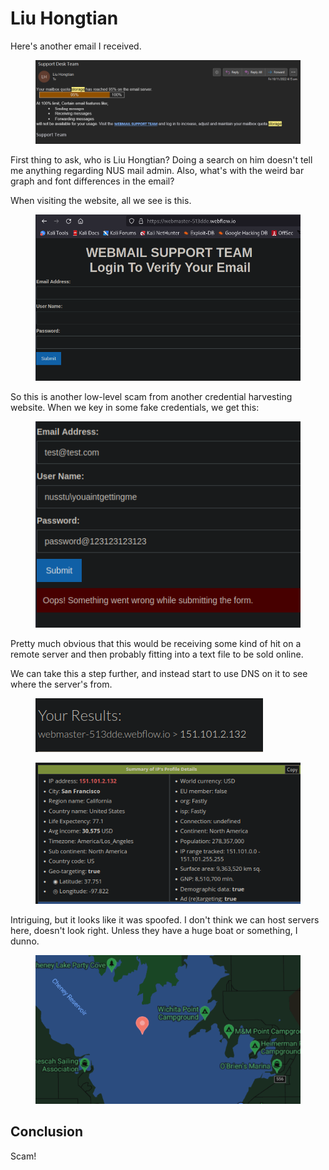 # Liu Hongtian

Here's another email I received.&#x20;

<figure><img src="../../.gitbook/assets/image (161).png" alt=""><figcaption></figcaption></figure>

First thing to ask, who is Liu Hongtian? Doing a search on him doesn't tell me anything regarding NUS mail admin. Also, what's with the weird bar graph and font differences in the email?&#x20;

When visiting the website, all we see is this.

<figure><img src="../../.gitbook/assets/image (149) (2).png" alt=""><figcaption></figcaption></figure>

So this is another low-level scam from another credential harvesting website. When we key in some fake credentials, we get this:

<figure><img src="../../.gitbook/assets/image (148) (2).png" alt=""><figcaption></figcaption></figure>

Pretty much obvious that this would be receiving some kind of hit on a remote server and then probably fitting into a text file to be sold online.

We can take this a step further, and instead start to use DNS on it to see where the server's from.

<figure><img src="../../.gitbook/assets/image (14) (4).png" alt=""><figcaption></figcaption></figure>

<figure><img src="../../.gitbook/assets/image (162).png" alt=""><figcaption></figcaption></figure>

Intriguing, but it looks like it was spoofed. I don't think we can host servers here, doesn't look right. Unless they have a huge boat or something, I dunno.

<figure><img src="../../.gitbook/assets/image (152) (2).png" alt=""><figcaption></figcaption></figure>

## Conclusion

Scam!&#x20;
